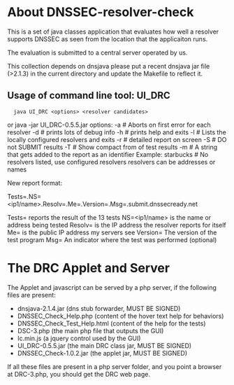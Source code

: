 About DNSSEC-resolver-check
===========================

This is a set of java classes application that evaluates how well a
resolver supports DNSSEC as seen from the location that the applicaiton runs. 

The evaluation is submitted to a central server operated by us. 

This collection depends on dnsjava 
please put a recent dnsjava jar file (>2.1.3) in the current directory
and update the Makefile to reflect it. 

Usage of command line tool: UI_DRC
----------------------------------

      java UI_DRC <options> <resolver candidates> 
 or   java -jar UI_DRC-0.5.5.jar <options> <resolver candidates> 
      options: 
       -a # Aborts on first error for each resolver
       -d # prints lots of debug info
       -h # prints help and exits
       -l # Lists the locally configured resolvers and exits
       -r # detailed report on screen
       -S # DO not SUBMIT results
       -T # Show compact from of test results
       -m <string> # A string that gets added to the report as an identifier 
	Example: starbucks
          #  No resolvers listed, use configured resolvers
   resolvers can be addresses or names

New report format:

 Tests=<str>.NS=<ip1/name>.Resolv=<ip2>.Me=<ip3>.Version=<str>.Msg=<str>.submit.dnssecready.net

 Tests= <str>      reports the result of the 13 tests 
 NS=<ip1/name> 	   is the name or address being tested 
 Resolv=<ip2> 	   is the IP address the resolver reports for itself 
 Me=<ip3>  	   is the public IP address my servers see 
 Version=<string>  The version of the test program 
 Msg=<string>	   An indicator where the test was performed (optional) 
 

The DRC Applet and Server
=========================

The Applet and javascript can be served by a php server, if the following files are
present:

   - dnsjava-2.1.4.jar             (dns stub forwarder, MUST BE SIGNED)
   - DNSSEC_Check_Help.php         (content of the hover text help for behaviors)
   - DNSSEC_Check_Test_Help.html   (content of the help for the tests)
   - DSC-3.php                     (the main php file that outputs the GUI)
   - lc.min.js                     (a jquery control used by the GUI)
   - UI_DRC-0.5.5.jar              (the main DRC class jar, MUST BE SIGNED)
   - DNSSEC_Check-1.0.2.jar        (the applet jar, MUST BE SIGNED)
    
If all these files are present in a php server folder, and you point a browser at DRC-3.php,
you should get the DRC web page.



